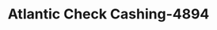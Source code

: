 ---
f_zip-code: 21842
f_state-code: MD
title: Atlantic Check Cashing-4894
f_phone: 410-289-3319
f_city-only: Ocean City
f_address: 106 Wicomico Street Ocean City
f_location-unique-id: '4894'
slug: atlantic-check-cashing-4894
updated-on: '2024-05-30T13:46:58.046Z'
created-on: '2024-05-30T13:36:59.803Z'
published-on: '2024-05-30T13:54:32.469Z'
f_city-state: cms/city/ocean-city-md.md
f_company: cms/company/atlantic-check-cashing.md
f_state: cms/state/maryland.md
layout: '[payday-loan].html'
tags: payday-loan
---